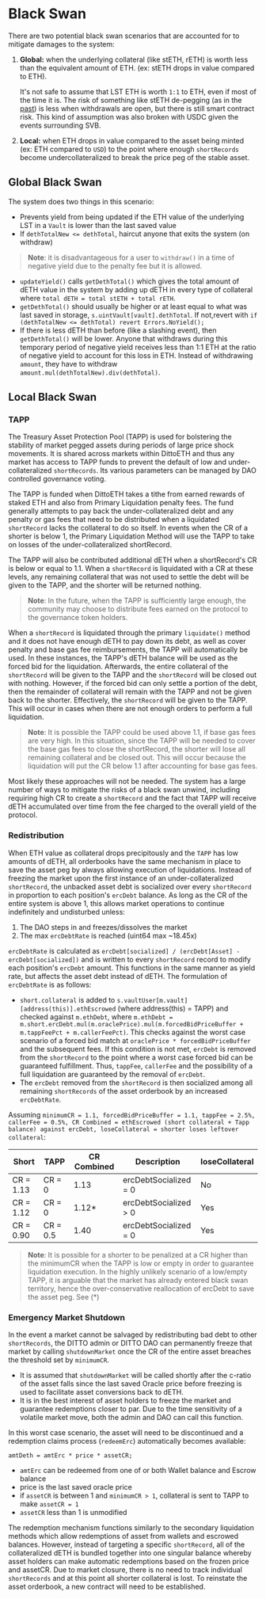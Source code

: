 # Black Swan

There are two potential black swan scenarios that are accounted for to mitigate damages to the system:

1. **Global:** when the underlying collateral (like stETH, rETH) is worth less than the equivalent amount of ETH. (ex: stETH drops in value compared to ETH).

   It's not safe to assume that LST ETH is worth `1:1` to ETH, even if most of the time it is. The risk of something like stETH de-pegging (as in the [past](https://www.nansen.ai/research/on-chain-forensics-demystifying-steth-depeg)) is less when withdrawals are open, but there is still smart contract risk. This kind of assumption was also broken with USDC given the events surrounding SVB.

2. **Local:** when ETH drops in value compared to the asset being minted (ex: ETH compared to `USD`) to the point where enough `shortRecords` become undercollateralized to break the price peg of the stable asset.

## Global Black Swan

The system does two things in this scenario:

- Prevents yield from being updated if the ETH value of the underlying LST in a `Vault` is lower than the last saved value
- If `dethTotalNew <= dethTotal`, haircut anyone that exits the system (on withdraw)

> **Note**: it is disadvantageous for a user to `withdraw()` in a time of negative yield due to the penalty fee but it is allowed.

- `updateYield()` calls `getDethTotal()` which gives the total amount of dETH value in the system by adding up dETH in every type of collateral where `total dETH = total stETH + total rETH`.
- `getDethTotal()` should usually be higher or at least equal to what was last saved in storage, `s.uintVault[vault].dethTotal`. If not,revert with `if (dethTotalNew <= dethTotal) revert Errors.NoYield();`
- If there is less dETH than before (like a slashing event), then `getDethTotal()` will be lower. Anyone that withdraws during this temporary period of negative yield receives less than 1:1 ETH at the ratio of negative yield to account for this loss in ETH. Instead of withdrawing `amount`, they have to withdraw `amount.mul(dethTotalNew).div(dethTotal)`.

## Local Black Swan

### TAPP

The Treasury Asset Protection Pool (TAPP) is used for bolstering the stability of market pegged assets during periods of large price shock movements. It is shared across markets within DittoETH and thus any market has access to TAPP funds to prevent the default of low and under-collateralized `shortRecords`. Its various parameters can be managed by DAO controlled governance voting.

The TAPP is funded when DittoETH takes a tithe from earned rewards of staked ETH and also from Primary Liquidation penalty fees. The fund generally attempts to pay back the under-collateralized debt and any penalty or gas fees that need to be distributed when a liquidated `shortRecord` lacks the collateral to do so itself. In events when the CR of a shorter is below 1, the Primary Liquidation Method will use the TAPP to take on losses of the under-collateralized shortRecord.

The TAPP will also be contributed additional dETH when a shortRecord's CR is below or equal to 1.1. When a `shortRecord` is liquidated with a CR at these levels, any remaining collateral that was not used to settle the debt will be given to the TAPP, and the shorter will be returned nothing.

> **Note**: In the future, when the TAPP is sufficiently large enough, the community may choose to distribute fees earned on the protocol to the governance token holders.

When a `shortRecord` is liquidated through the primary `liquidate()` method and it does not have enough dETH to pay down its debt, as well as cover penalty and base gas fee reimbursements, the TAPP will automatically be used. In these instances, the TAPP's dETH balance will be used as the forced bid for the liquidation. Afterwards, the entire collateral of the `shortRecord` will be given to the TAPP and the `shortRecord` will be closed out with nothing. However, if the forced bid can only settle a portion of the debt, then the remainder of collateral will remain with the TAPP and not be given back to the shorter. Effectively, the `shortRecord` will be given to the TAPP. This will occur in cases when there are not enough orders to perform a full liquidation.

> **Note**: It is possible the TAPP could be used above 1.1, if base gas fees are very high. In this situation, since the TAPP will be needed to cover the base gas fees to close the shortRecord, the shorter will lose all remaining collateral and be closed out. This will occur because the liquidation will put the CR below 1.1 after accounting for base gas fees.

Most likely these approaches will not be needed. The system has a large number of ways to mitigate the risks of a black swan unwind, including requiring high CR to create a `shortRecord` and the fact that TAPP will receive dETH accumulated over time from the fee charged to the overall yield of the protocol.

### Redistribution

When ETH value as collateral drops precipitously and the `TAPP` has low amounts of dETH, all orderbooks have the same mechanism in place to save the asset peg by always allowing execution of liquidations. Instead of freezing the market upon the first instance of an under-collateralized `shortRecord`, the unbacked asset debt is socialized over every `shortRecord` in proportion to each position's `ercDebt` balance. As long as the CR of the entire system is above 1, this allows market operations to continue indefinitely and undisturbed unless:

1. The DAO steps in and freezes/dissolves the market
2. The max `ercDebtRate` is reached (uint64 max ~18.45x)

`ercDebtRate` is calculated as `ercDebt[socialized] / (ercDebt[Asset] - ercDebt[socialized])` and is written to every `shortRecord` record to modify each position's `ercDebt` amount. This functions in the same manner as yield rate, but affects the asset debt instead of dETH. The formulation of `ercDebtRate` is as follows:

- `short.collateral` is added to `s.vaultUser[m.vault][address(this)].ethEscrowed` (where address(this) = TAPP) and checked against `m.ethDebt`, where `m.ethDebt = m.short.ercDebt.mul(m.oraclePrice).mul(m.forcedBidPriceBuffer + m.tappFeePct + m.callerFeePct)`. This checks against the worst case scenario of a forced bid match at `oraclePrice * forcedBidPriceBuffer` and the subsequent fees. If this condition is not met, `ercDebt` is removed from the `shortRecord` to the point where a worst case forced bid can be guaranteed fulfillment. Thus, `tappFee`, `callerFee` and the possibility of a full liquidation are guaranteed by the removal of `ercDebt`.
- The `ercDebt` removed from the `shortRecord` is then socialized among all remaining `shortRecords` of the asset orderbook by an increased `ercDebtRate`.

Assuming `minimumCR = 1.1, forcedBidPriceBuffer = 1.1, tappFee = 2.5%, callerFee = 0.5%, CR Combined = ethEscrowed (short collateral + Tapp balance) against ercDebt, loseCollateral = shorter loses leftover collateral`:

| Short     | TAPP     | CR Combined | Description           | loseCollateral |
| --------- | -------- | ----------- | --------------------- | -------------- |
| CR = 1.13 | CR = 0   | 1.13        | ercDebtSocialized = 0 | No             |
| CR = 1.12 | CR = 0   | 1.12\*      | ercDebtSocialized > 0 | Yes            |
| CR = 0.90 | CR = 0.5 | 1.40        | ercDebtSocialized = 0 | Yes            |

> **Note**: It is possible for a shorter to be penalized at a CR higher than the minimumCR when the TAPP is low or empty in order to guarantee liquidation execution. In the highly unlikely scenario of a low/empty TAPP, it is arguable that the market has already entered black swan territory, hence the over-conservative reallocation of ercDebt to save the asset peg. See (\*)

### Emergency Market Shutdown

In the event a market cannot be salvaged by redistributing bad debt to other `shortRecords`, the DITTO admin or DITTO DAO can permanently freeze that market by calling `shutdownMarket` once the CR of the entire asset breaches the threshold set by `minimumCR`.

- It is assumed that `shutdownMarket` will be called shortly after the c-ratio of the asset falls since the last saved Oracle price before freezing is used to facilitate asset conversions back to dETH.
- It is in the best interest of asset holders to freeze the market and guarantee redemptions closer to par. Due to the time sensitivity of a volatile market move, both the admin and DAO can call this function.

In this worst case scenario, the asset will need to be discontinued and a redemption claims process (`redeemErc`) automatically becomes available:

```solidity
amtDeth = amtErc * price * assetCR;
```

- `amtErc` can be redeemed from one of or both Wallet balance and Escrow balance
- price is the last saved oracle price
- if `assetCR` is between 1 and `minimumCR > 1`, collateral is sent to TAPP to make `assetCR = 1`
- `assetCR` less than 1 is unmodified

The redemption mechanism functions similarly to the secondary liquidation methods which allow redemptions of asset from wallets and escrowed balances. However, instead of targeting a specific `shortRecord`, all of the collateralized dETH is bundled together into one singular balance whereby asset holders can make automatic redemptions based on the frozen price and assetCR. Due to market closure, there is no need to track individual `shortRecords` and at this point all shorter collateral is lost. To reinstate the asset orderbook, a new contract will need to be established.
